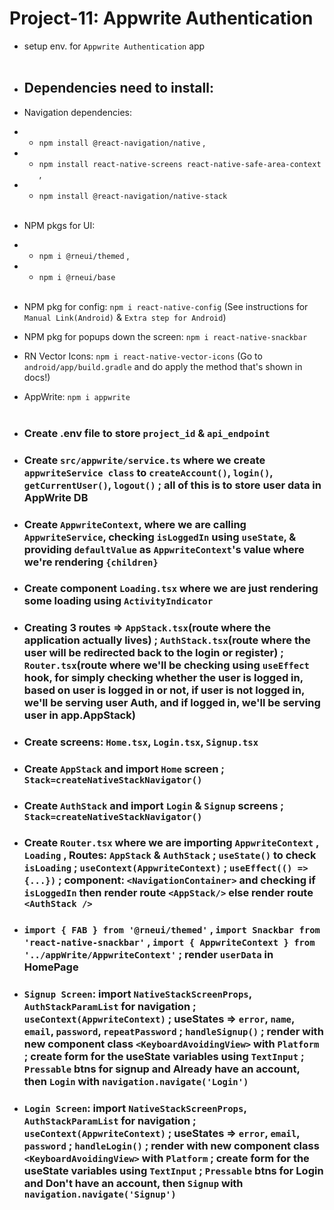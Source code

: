 # Project-11: Appwrite Authentication
- setup env. for `Appwrite Authentication` app
<br><br>

- ## Dependencies need to install:
- Navigation dependencies:
- - `npm install @react-navigation/native` ,
- - `npm install react-native-screens react-native-safe-area-context` ,
- - `npm install @react-navigation/native-stack` <br><br>

- NPM pkgs for UI:
- - `npm i @rneui/themed` ,
- - `npm i @rneui/base` <br><br>

- NPM pkg for config:  `npm i react-native-config` (See instructions for `Manual Link(Android)` & `Extra step for Android`)

- NPM pkg for popups down the screen: `npm i react-native-snackbar`

- RN Vector Icons: `npm i react-native-vector-icons` (Go to `android/app/build.gradle` and do apply the method that's shown in docs!)

- AppWrite: `npm i appwrite` <br><br>

- ### Create .env file to store `project_id` & `api_endpoint`

- ### Create `src/appwrite/service.ts` where we create `appwriteService class` to `createAccount()`, `login()`, `getCurrentUser()`, `logout()` ; all of this is to store user data in AppWrite DB

- ### Create `AppwriteContext`, where we are calling `AppwriteService`, checking `isLoggedIn` using `useState`, & providing `defaultValue` as `AppwriteContext`'s value where we're rendering `{children}`

- ### Create component `Loading.tsx` where we are just rendering some loading using `ActivityIndicator`

- ### Creating 3 routes => `AppStack.tsx`(route where the application actually lives) ; `AuthStack.tsx`(route where the user will be redirected back to the login or register) ; `Router.tsx`(route where we'll be checking using `useEffect` hook, for simply checking whether the user is logged in, based on user is logged in or not, if user is not logged in, we'll be serving user Auth, and if logged in, we'll be serving user in app.AppStack)

- ### Create screens: `Home.tsx`, `Login.tsx`, `Signup.tsx`

- ### Create `AppStack` and import `Home` screen ; `Stack=createNativeStackNavigator()`

- ### Create `AuthStack` and import `Login` & `Signup` screens ; `Stack=createNativeStackNavigator()`

- ### Create `Router.tsx` where we are importing `AppwriteContext` , `Loading` , Routes: `AppStack` & `AuthStack` ; `useState()` to check `isLoading` ; `useContext(AppwriteContext)` ; `useEffect(() => {...})` ; component: `<NavigationContainer>` and checking if `isLoggedIn` then render route `<AppStack/>` else render route `<AuthStack />`

- ### `import { FAB } from '@rneui/themed'` , `import Snackbar from 'react-native-snackbar'` , `import { AppwriteContext } from '../appWrite/AppwriteContext'` ; render `userData` in HomePage

- ### `Signup Screen`: import `NativeStackScreenProps`, `AuthStackParamList` for navigation ; `useContext(AppwriteContext)` ; useStates => `error`, `name`, `email`, `password`, `repeatPassword` ; `handleSignup()` ; render with new component class `<KeyboardAvoidingView>` with `Platform` ; create form for the useState variables using `TextInput` ; `Pressable` btns for signup and Already have an account,  then `Login` with `navigation.navigate('Login')`

- ### `Login Screen`: import `NativeStackScreenProps`, `AuthStackParamList` for navigation ; `useContext(AppwriteContext)` ; useStates => `error`, `email`, `password` ; `handleLogin()` ; render with new component class `<KeyboardAvoidingView>` with `Platform` ; create form for the useState variables using `TextInput` ; `Pressable` btns for Login and Don't have an account,  then `Signup` with `navigation.navigate('Signup')`